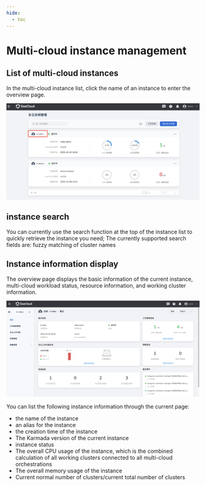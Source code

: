 ```yaml
---
hide:
  - toc
---
```


# Multi-cloud instance management

## List of multi-cloud instances

In the multi-cloud instance list, click the name of an instance to enter the overview page.

![instance](../images/instance01.png)

## instance search

You can currently use the search function at the top of the instance list to quickly retrieve the instance you need;
The currently supported search fields are: fuzzy matching of cluster names

## Instance information display

The overview page displays the basic information of the current instance, multi-cloud workload status, resource information, and working cluster information.

![instance](../images/instance02.png)

You can list the following instance information through the current page:

- the name of the instance
- an alias for the instance
- the creation time of the instance
- The Karmada version of the current instance
- instance status
- The overall CPU usage of the instance, which is the combined calculation of all working clusters connected to all multi-cloud orchestrations
- The overall memory usage of the instance
- Current normal number of clusters/current total number of clusters